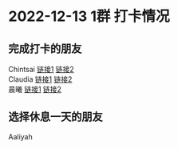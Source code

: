 # 2022-12-13 1群 打卡情况
## 完成打卡的朋友
Chintsai [链接1](http://mmbiz.qpic.cn/mmbiz_jpg/fKBOEML39zreJ4icWlByRHsf9b4iaV2TMlOVMBM3vyj7Bw1qZ2SBnmMRCZLfuZYW3QbPMADIKoRYLKmSiaeu4wJgQ/0) [链接2](http://mmbiz.qpic.cn/mmbiz_jpg/fKBOEML39zreJ4icWlByRHsf9b4iaV2TMl1MOHiboKvZVic6JgKfDBjFLGpPHNmxXQ7xm8EkOicYh2sm2IAVk92Dn8g/0) <br>Claudia [链接1](http://mmbiz.qpic.cn/mmbiz_jpg/EqM704vBbWDM915l71ZXjZFFJjvibGZWcfZ6HpfAL3hyVCWM7RIbR7N2xtTocFcmMLeX5PToYJWpKa05ibiaFdhnw/0) [链接2](http://mmbiz.qpic.cn/mmbiz_jpg/EqM704vBbWDM915l71ZXjZFFJjvibGZWcKEHE5OFKZMnEsJzoXpIpt1RC3cYx5jFAbOsvHnVSunSbUvwoCp1nXg/0) <br>晨曦 [链接1](http://mmbiz.qpic.cn/mmbiz_jpg/4rYayDxu0jVS0QDordbH7nLwicdHLVbLNl31qrNrcwctNBarqmA2Eibt1RT4LTnxTic11OEniaIPqeH8n8GTrcibicHw/0) [链接2](http://mmbiz.qpic.cn/mmbiz_jpg/4rYayDxu0jVS0QDordbH7nLwicdHLVbLN1d6kxyUA4FdY95KrLofYSQibZ5sYuUzJIVLV2lRmQ2fdMcm5nDRfv5g/0) <br>
## 选择休息一天的朋友
Aaliyah

